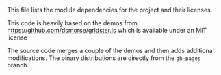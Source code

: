 This file lists the module dependencies for the project and their licenses.

This code is heavily based on the demos from 
https://github.com/dsmorse/gridster.js
which is available under an MIT license

The source code merges a couple of the demos and then adds additional modifications.
The binary distributions are directly from the `gh-pages` branch.
